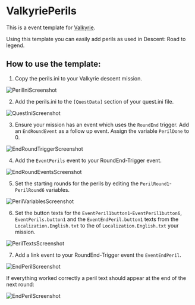 # ValkyriePerils
This is a event template for [Valkyrie](https://github.com/NPBruce/valkyrie/wiki).

Using this template you can easily add perils as used in Descent: Road to legend.

## How to use the template:

1. Copy the perils.ini to your Valkyrie descent mission.

![PerilIniScreenshot](/Images/PerilIni.png)

2. Add the perils.ini to the `[QuestData]` section of your quest.ini file.

![QuestIniScreenshot](/Images/QuestIni.png)

3. Ensure your mission has an event which uses the `RoundEnd` trigger. Add an `EndRoundEvent` as a follow up event. Assign the variable `PerilDone` to 0.

![EndRoundTriggerScreenshot](/Images/EndRoundTrigger.png)

4. Add the `EventPerils` event to your RoundEnd-Trigger event.

![EndRoundEventsScreenshot](/Images/EndRoundEvents.png)

5. Set the starting rounds for the perils by editing the `PerilRound1`-`PerilRound6` variables.

![PerilVariablesScreenshot](/Images/PerilVariables.png)

6. Set the button texts for the `EventPeril1button1`-`EventPeril1button6`, `EventPerils.button1` and the `EventEndPeril.button1` texts from the `Localization.English.txt` to the of `Localization.English.txt` your mission.

![PerilTextsScreenshot](/Images/PerilTexts.png)

7. Add a link event to your  RoundEnd-Trigger event the `EventEndPeril`.

![EndPerilScreenshot](/Images/EndPeril.png)

If everything worked correctly a peril text should appear at the end of the next round:

![EndPerilScreenshot](/Images/Peril1.png)
